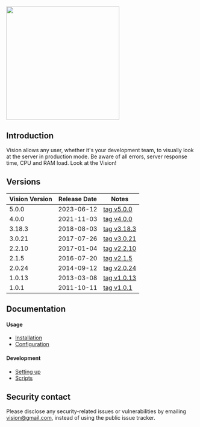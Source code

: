 # <img src="https://c5c47f90-74c5-4044-9c24-d2b65d1f3813.selstorage.ru/vision-logo.png" width="300">

## Introduction

Vision allows any user, whether it's your development team, to visually look at the server in production mode. Be aware of all errors, server response time, CPU and RAM load. Look at the Vision!

## Versions

| Vision Version | Release Date | Notes                                                                 |
| -------------- | ------------ | --------------------------------------------------------------------- |
| 5.0.0          | 2023-06-12   | [tag v5.0.0](https://github.com/swagger-api/swagger-ui/tree/v5.0.0)   |
| 4.0.0          | 2021-11-03   | [tag v4.0.0](https://github.com/swagger-api/swagger-ui/tree/v4.0.0)   |
| 3.18.3         | 2018-08-03   | [tag v3.18.3](https://github.com/swagger-api/swagger-ui/tree/v3.18.3) |
| 3.0.21         | 2017-07-26   | [tag v3.0.21](https://github.com/swagger-api/swagger-ui/tree/v3.0.21) |
| 2.2.10         | 2017-01-04   | [tag v2.2.10](https://github.com/swagger-api/swagger-ui/tree/v2.2.10) |
| 2.1.5          | 2016-07-20   | [tag v2.1.5](https://github.com/swagger-api/swagger-ui/tree/v2.1.5)   |
| 2.0.24         | 2014-09-12   | [tag v2.0.24](https://github.com/swagger-api/swagger-ui/tree/v2.0.24) |
| 1.0.13         | 2013-03-08   | [tag v1.0.13](https://github.com/swagger-api/swagger-ui/tree/v1.0.13) |
| 1.0.1          | 2011-10-11   | [tag v1.0.1](https://github.com/swagger-api/swagger-ui/tree/v1.0.1)   |

## Documentation

#### Usage

- [Installation](https://github.com/swagger-api/swagger-ui/blob/HEAD/docs/usage/installation.md)
- [Configuration](https://github.com/swagger-api/swagger-ui/blob/HEAD/docs/usage/configuration.md)

#### Development

- [Setting up](https://github.com/swagger-api/swagger-ui/blob/HEAD/docs/development/setting-up.md)
- [Scripts](https://github.com/swagger-api/swagger-ui/blob/HEAD/docs/development/scripts.md)

## Security contact

Please disclose any security-related issues or vulnerabilities by emailing [vision@gmail.com](mailto:vision@gmail.com), instead of using the public issue tracker.
